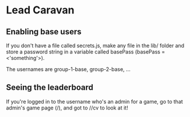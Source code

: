 # Lead Caravan

## Enabling base users

If you don't have a file called secrets.js, make any file in the lib/ folder and store a password string in a variable called basePass (basePass = <'something'>). 

The usernames are group-1-base, group-2-base, ...

## Seeing the leaderboard

If you're logged in to the username who's an admin for a game, go to that admin's game page (/<gamecode>), and got to /<gamecode>/cv to look at it!
